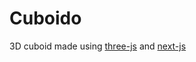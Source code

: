 # Cuboido

3D cuboid made using [three-js](https://threejs.org/) and [next-js](https://nextjs.org/)
